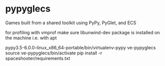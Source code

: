 # pypyglecs
Games built from a shared toolkit using PyPy, PyGlet, and ECS

for profiling with vmprof make sure libunwind-dev package is installed on the machine i.e. with apt


pypy3.5-6.0.0-linux_x86_64-portable/bin/virtualenv-pypy ve-pypyglecs
source ve-pypyglecs/bin/activate
pip install -r spaceshooter/requirements.txt
